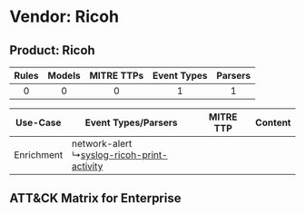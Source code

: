 Vendor: Ricoh
=============
Product: Ricoh
--------------
| Rules | Models | MITRE TTPs | Event Types | Parsers |
|:-----:|:------:|:----------:|:-----------:|:-------:|
|   0   |   0    |     0      |      1      |    1    |

|  Use-Case  | Event Types/Parsers    | MITRE TTP | Content    |
|:----------:| ---- | --------- | ---- |
| Enrichment |  network-alert<br> ↳[syslog-ricoh-print-activity](Ps/pC_syslogricohprintactivity.md)<br> |    | [](RM/r_m_ricoh_ricoh_Enrichment.md) |

ATT&CK Matrix for Enterprise
----------------------------
